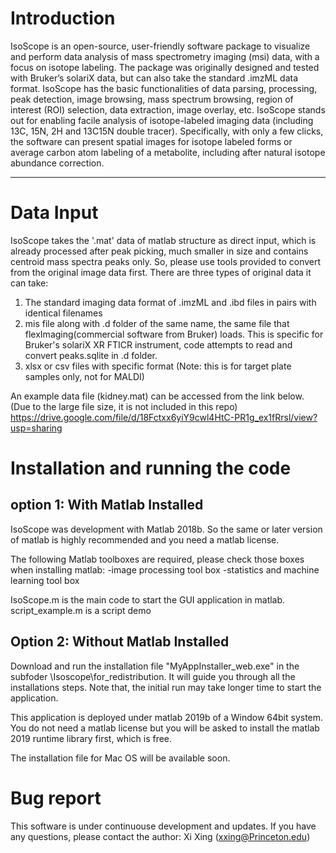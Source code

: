 # Introduction
IsoScope is an open-source, user-friendly software package to visualize and perform data analysis of mass spectrometry imaging (msi) data, with a focus on isotope labeling. The package was originally designed and tested with Bruker’s solariX data, but can also take the standard .imzML data format. IsoScope has the basic functionalities of data parsing, processing, peak detection, image browsing, mass spectrum browsing, region of interest (ROI) selection, data extraction, image overlay, etc. IsoScope stands out for enabling facile analysis of isotope-labeled imaging data (including 13C, 15N, 2H and 13C15N double tracer). Specifically, with only a few clicks, the software can present spatial images for isotope labeled forms or average carbon atom labeling of a metabolite, including after natural isotope abundance correction.

<hr>

# Data Input
IsoScope takes the '.mat' data of matlab structure as direct input, which is already processed after peak picking, much smaller in size and contains centroid mass spectra peaks only.  So, please use tools provided to convert from the original image data first. 
There are three types of original data it can take:
1. The standard imaging data format of .imzML and .ibd files in pairs with identical filenames
2. mis file along with .d folder of the same name, the same file that flexImaging(commercial software from Bruker) loads. This is specific for Bruker's solariX XR FTICR instrument, code attempts to read and convert peaks.sqlite in .d folder.
3. xlsx or csv files with specific format (Note: this is for target plate samples only, not for MALDI)  

An example data file (kidney.mat) can be accessed from the link below. (Due to the large file size, it is not included in this repo)
https://drive.google.com/file/d/18Fctxx6yiY9cwl4HtC-PR1g_ex1fRrsl/view?usp=sharing

# Installation and running the code
## option 1: With Matlab Installed 
IsoScope was development with Matlab 2018b.  So the same or later version of matlab is highly recommended and you need a matlab license. 

The following Matlab toolboxes are required, please check those boxes when installing matlab:
-image processing tool box
-statistics and machine learning tool box

IsoScope.m is the main code to start the GUI application in matlab.
script_example.m is a script demo 

## Option 2: Without Matlab Installed
Download and run the installation file "MyAppInstaller_web.exe" in the subfoder \Isoscope\for_redistribution.  It will guide you through all the installations steps.
Note that, the initial run may take longer time to start the application.

This application is deployed under matlab 2019b of a Window 64bit system. You do not need a matlab license but you will be asked to install the matlab 2019 runtime library first, which is free.  

The installation file for Mac OS will be available soon.


# Bug report
This software is under continuouse development and updates. If you have any questions, please contact the author: Xi Xing (xxing@Princeton.edu)





